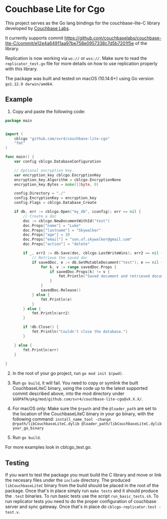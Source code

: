 # Couchbase Lite for Cgo

This project serves as the Go lang bindings for the couchbase-lite-C library developed by [Couchbase Labs](https://github.com/couchbaselabs).

It currently supports commit https://github.com/couchbaselabs/couchbase-lite-C/commit/e12e4a64911aa97be758e0957338c7d5b7201f5e of the library.

Replication is now working via `ws://` or `wss://`. Make sure to read the `replicator_test.go` file for more details on how to use replication properly with this library.

The package was built and tested on macOS (10.14.6+) using Go version `go1.12.9 darwin/amd64`.

## Example

1. Copy and paste the following code:

```go
package main


import (
	cblcgo "github.com/svr4/couchbase-lite-cgo"
	"fmt"
)

func main() {
	var config cblcgo.DatabaseConfiguration

	// Optional encryption key.
	var encryption_key cblcgo.EncryptionKey
	encryption_key.Algorithm = cblcgo.EncryptionNone
	encryption_key.Bytes = make([]byte, 0)

	config.Directory = "./"
	config.EncryptionKey = encryption_key
	config.Flags = cblcgo.Database_Create

	if db, err := cblcgo.Open("my_db", &config); err == nil {
		// Create a doc
		doc := cblcgo.NewDocumentWithId("test")
		doc.Props["name"] = "Luke"
		doc.Props["lastname"] = "Skywalker"
		doc.Props["age"] = 30
		doc.Props["email"] = "son.of.skywalker@gmail.com"
		doc.Props["action"] = "delete"

		if _, err2 := db.Save(doc, cblcgo.LastWriteWins); err2 == nil {
			// Retrieve the saved doc
			if savedDoc, e := db.GetMutableDocument("test"); e == nil {
				for k, v := range savedDoc.Props {
					if savedDoc.Props[k] != v {
						fmt.Println("Saved document and retrieved document are different.")
					}
				}
				savedDoc.Release()
			} else {
				fmt.Println(e)
			}
		} else {
			fmt.Println(err2)
		}

		if !db.Close() {
			fmt.Println("Couldn't close the database.")
		}

	} else {
		fmt.Println(err)
	}
	
}

```

2. In the root of your go project, run `go mod init $(pwd)`.

3. Run `go build`, it will fail. You need to copy or symlink the built CouchbaseLiteC binary, using the code up to the latest supported commit described above, into the mod directory under `$GOPATH/pkg/mod/github.com/svr4/couchbase-lite-cgo@vX.X.X/`.

4. For macOS only:
    Make sure the `@rpath` and the `@loader_path` are set to the location of the CouchbaseLiteC binary in your go binary, with the following command:
    `install_name_tool -change @rpath/libCouchbaseLiteC.dylib @loader_path/libCouchbaseLiteC.dylib your_go_binary`

5. Run `go build`.

For more examples look in cblcgo_test.go.

## Testing

If you want to test the package you must build the C library and move or link the necesary files under the `include` directory. The produced `libCouchbaseLiteC` binary from the build should be placed in the root of the package. Once that's in place simply run `make tests` and it should produce the `.test` binaries. To run basic tests use the script `run_basic_tests.sh`. To run replicator tests you need to do the proper configuration of couchbase server and sync gateway. Once that's in place do `cblcgo-replicator.test -test.v`.
